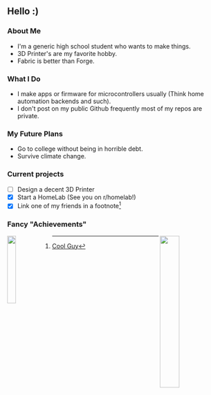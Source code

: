 ## Hello :)

### About Me
  - I'm a generic high school student who wants to make things.
  - 3D Printer's are my favorite hobby.
  - Fabric is better than Forge.

### What I Do
  - I make apps or firmware for microcontrollers usually (Think home automation backends and such).
  - I don't post on my public Github frequently most of my repos are private. 

### My Future Plans
  - Go to college without being in horrible debt.
  - Survive climate change.
  
### Current projects
  - [ ] Design a decent 3D Printer 
  - [x] Start a HomeLab (See you on r/homelab!)
  - [x] Link one of my friends in a footnote[^1]

### Fancy "Achievements"
<img align="left" height="20%" width="20%" src="https://emoji.gg/assets/emoji/2557-pogfish-remastered.png">
<img align="right" width="30%" src="https://github-readme-stats.vercel.app/api?username=PentBeear&count_private=true&show_icons=true&theme=react"/>

[^1]: [Cool Guy](https://github.com/yo-ru)
